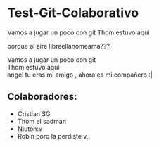 # Test-Git-Colaborativo


Vamos a jugar un poco con git
Thom estuvo aqui

porque al aire libreellanomeama???

Vamos a jugar un poco con git<br>
Thom estuvo aqui<br> angel tu eras mi amigo , ahora es mi compañero :| 


## Colaboradores:

- Cristian SG
- Thom el sadman
- Niuton:v
- Robin porq la perdiste v,:
